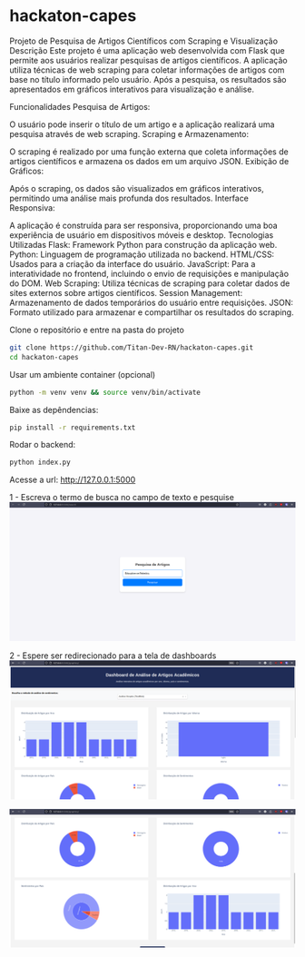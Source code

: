 # hackaton-capes

Projeto de Pesquisa de Artigos Científicos com Scraping e Visualização
Descrição
Este projeto é uma aplicação web desenvolvida com Flask que permite aos usuários realizar pesquisas de artigos científicos. A aplicação utiliza técnicas de web scraping para coletar informações de artigos com base no título informado pelo usuário. Após a pesquisa, os resultados são apresentados em gráficos interativos para visualização e análise.

Funcionalidades
Pesquisa de Artigos:

O usuário pode inserir o título de um artigo e a aplicação realizará uma pesquisa através de web scraping.
Scraping e Armazenamento:

O scraping é realizado por uma função externa que coleta informações de artigos científicos e armazena os dados em um arquivo JSON.
Exibição de Gráficos:

Após o scraping, os dados são visualizados em gráficos interativos, permitindo uma análise mais profunda dos resultados.
Interface Responsiva:

A aplicação é construída para ser responsiva, proporcionando uma boa experiência de usuário em dispositivos móveis e desktop.
Tecnologias Utilizadas
Flask: Framework Python para construção da aplicação web.
Python: Linguagem de programação utilizada no backend.
HTML/CSS: Usados para a criação da interface do usuário.
JavaScript: Para a interatividade no frontend, incluindo o envio de requisições e manipulação do DOM.
Web Scraping: Utiliza técnicas de scraping para coletar dados de sites externos sobre artigos científicos.
Session Management: Armazenamento de dados temporários do usuário entre requisições.
JSON: Formato utilizado para armazenar e compartilhar os resultados do scraping.

Clone o repositório e entre na pasta do projeto
```bash
git clone https://github.com/Titan-Dev-RN/hackaton-capes.git
cd hackaton-capes
```

Usar um ambiente container (opcional)
```bash
python -m venv venv && source venv/bin/activate
```

Baixe as depêndencias:
```bash
pip install -r requirements.txt
```

Rodar o backend:
```bash
python index.py
```

Acesse a url: http://127.0.0.1:5000

1 - Escreva o termo de busca no campo de texto e pesquise
![home](assets/home.png)

2 - Espere ser redirecionado para a tela de dashboards 
![header](assets/header_dashboard.png)

![content](assets/content_dashboard.png)
